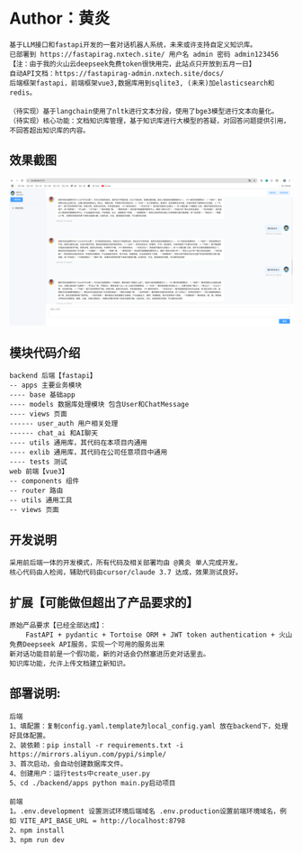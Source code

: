 # Author：黄炎

    基于LLM接口和fastapi开发的一套对话机器人系统，未来或许支持自定义知识库。
    已部署到 https://fastapirag.nxtech.site/ 用户名 admin 密码 admin123456 【注：由于我的火山云deepseek免费token很快用完，此站点只开放到五月一日】
    自动API文档：https://fastapirag-admin.nxtech.site/docs/
    后端框架fastapi，前端框架vue3,数据库用到sqlite3, (未来)加elasticsearch和redis。

    （待实现）基于langchain使用了nltk进行文本分段，使用了bge3模型进行文本向量化。
    （待实现）核心功能：文档知识库管理，基于知识库进行大模型的答疑，对回答问题提供引用，不回答超出知识库的内容。


## 效果截图
    
![img.png](img.png)

## 模块代码介绍
    
    backend 后端【fastapi】
    -- apps 主要业务模块
    ---- base 基础app
    ---- models 数据库处理模块 包含User和ChatMessage
    ---- views 页面
    ------ user_auth 用户相关处理
    ------ chat_ai 和AI聊天
    ---- utils 通用库，其代码在本项目内通用
    ---- exlib 通用库，其代码在公司任意项目中通用
    ---- tests 测试
    web 前端【vue3】
    -- components 组件
    -- router 路由
    -- utils 通用工具
    -- views 页面

## 开发说明
    
    采用前后端一体的开发模式，所有代码及相关部署均由 @黄炎 单人完成开发。
    核心代码由人检阅，辅助代码由cursor/claude 3.7 达成，效果测试良好。

## 扩展【可能做但超出了产品要求的】

    原始产品要求【已经全部达成】：    
        FastAPI + pydantic + Tortoise ORM + JWT token authentication + 火山免费Deepseek API服务，实现一个可用的服务出来  
    新对话功能目前是一个假功能，新的对话会仍然塞进历史对话里去。
    知识库功能，允许上传文档建立新知识。

## 部署说明:

    后端
    1、填配置：复制config.yaml.template为local_config.yaml 放在backend下，处理好具体配置。
    2、装依赖：pip install -r requirements.txt -i https://mirrors.aliyun.com/pypi/simple/
    3、首次启动，会自动创建数据库文件。
    4、创建用户：运行tests中create_user.py
    5、cd ./backend/apps python main.py启动项目

    前端
    1。.env.development 设置测试环境后端域名 .env.production设置前端环境域名，例如 VITE_API_BASE_URL = http://localhost:8798
    2、npm install
    3、npm run dev

    
